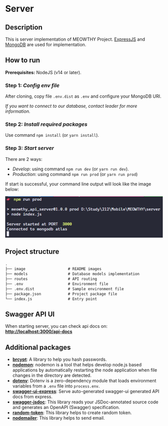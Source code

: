 # Server

## Description

This is server implementation of MEOWTHY Project.
[ExpressJS](https://expressjs.com/) and [MongoDB](https://www.mongodb.com/languages/express-mongodb-rest-api-tutorial) are used for implementation.

## How to run

**Prerequisites:** NodeJS (v14 or later).

### **Step 1**: *Config env file*

After cloning, copy file `.env.dist` as `.env` and configure your MongoDB URI.

*If you want to connect to our database, contact leader for more information.*

### **Step 2**: *Install required packages*

Use command `npm install` (or `yarn install`).

### **Step 3**: *Start server*

There are 2 ways:

- *Develop*: using command `npm run dev` (or `yarn run dev`).
- *Production*: using command `npm run prod` (or `yarn run prod`)

If start is successful, your command line output will look like the image below:

![Starting successfully](/server/image/start_success.png)

## Project structure

```project_structure
.
├── image                   # README images
├── models                  # Database models implementation
├── routes                  # API routing
├── .env                    # Environment file
├── .env.dist               # Sample environment file
├── package.json            # Project package file
└── index.js                # Entry point
```

## Swagger API UI

When starting server, you can check api docs on: [**http://localhost:3000/api-docs**](http://localhost:3000/api-docs)

## Additional packages

- [**brcypt**](https://www.npmjs.com/package/bcrypt): A library to help you hash passwords.
- [**nodemon**](https://www.npmjs.com/package/nodemon): nodemon is a tool that helps develop node.js based applications by automatically restarting the node application when file changes in the directory are detected.
- [**dotenv**](https://www.npmjs.com/package/dotenv): Dotenv is a zero-dependency module that loads environment variables from a `.env` file into `process.env`.
- [**swagger-ui-express**](https://www.npmjs.com/package/swagger-ui-express): Serve auto-generated swagger-ui generated API docs from express.
- [**swagger-jsdoc**](https://www.npmjs.com/package/swagger-jsdoc): This library reads your JSDoc-annotated source code and generates an OpenAPI (Swagger) specification.
- [**random-token**](https://www.npmjs.com/package/random-token): This library helps to create random token.
- [**nodemailer**](https://www.npmjs.com/package/nodemailer): This library helps to send email.
